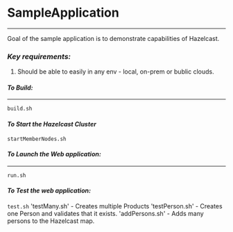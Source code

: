 
# **SampleApplication**
___________________

Goal of the sample application is to demonstrate capabilities of Hazelcast.

### *Key requirements:*

1. Should be able to easily in any env - local, on-prem or bublic clouds.


#### *To Build:*
__________

`build.sh`

#### *To Start the Hazelcast Cluster*

`startMemberNodes.sh`


#### *To Launch the Web application:*
________

`run.sh`

#### *To Test the web application:*

`test.sh`
'testMany.sh' - Creates multiple Products
'testPerson.sh' - Creates one Person and validates that it exists.
'addPersons.sh' - Adds many persons to the Hazelcast map.






